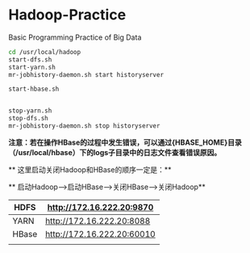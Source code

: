# Hadoop-Practice

Basic Programming Practice of Big Data

```bash
cd /usr/local/hadoop
start-dfs.sh
start-yarn.sh
mr-jobhistory-daemon.sh start historyserver

start-hbase.sh


stop-yarn.sh
stop-dfs.sh
mr-jobhistory-daemon.sh stop historyserver
```

**注意：若在操作HBase的过程中发生错误，可以通过{HBASE\_HOME}目录（/usr/local/hbase）下的logs子目录中的日志文件查看错误原因。**

** 这里启动关闭Hadoop和HBase的顺序一定是：**

** 启动Hadoop—>启动HBase—>关闭HBase—>关闭Hadoop**


| HDFS  | http://172.16.222.20:9870  |
| ----- | -------------------------- |
| YARN  | http://172.16.222.20:8088  |
| HBase | http://172.16.222.20:60010 |
|       |                            |
